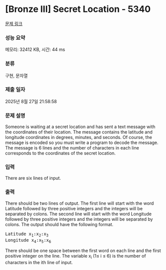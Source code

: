 # [Bronze III] Secret Location - 5340 

[문제 링크](https://www.acmicpc.net/problem/5340) 

### 성능 요약

메모리: 32412 KB, 시간: 44 ms

### 분류

구현, 문자열

### 제출 일자

2025년 8월 27일 21:58:58

### 문제 설명

<p>Someone is waiting at a secret location and has sent a text message with the coordinates of their location. The message contains the latitude and longitude coordinates in degrees, minutes, and seconds. Of course, the message is encoded so you must write a program to decode the message. The message is 6 lines and the number of characters in each line corresponds to the coordinates of the secret location.</p>

### 입력 

 <p>There are six lines of input.</p>

### 출력 

 <p>There should be two lines of output. The first line will start with the word Latitude followed by three positive integers and the integers will be separated by colons. The second line will start with the word Longitude followed by three positive integers and the integers will be separated by colons. The output should have the following format.</p>

<pre>Latitude x<sub>1</sub>:x<sub>2</sub>:x<sub>3</sub>
Longitude x<sub>4</sub>:x<sub>5</sub>:x<sub>6</sub></pre>

<p>There should be one space between the first word on each line and the first positive integer on the line. The variable x<sub>i</sub> (1≤ i ≤ 6) is the number of characters in the ith line of input.</p>


